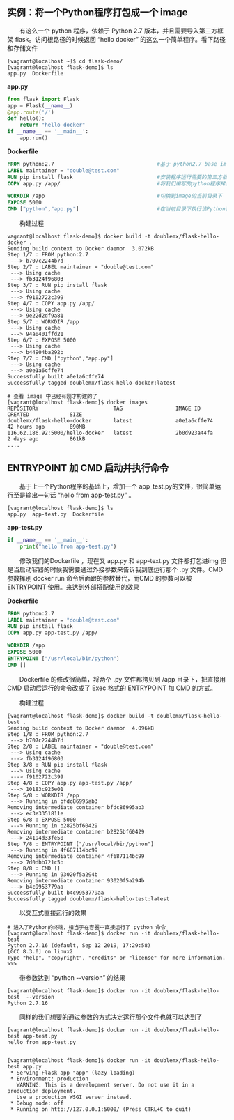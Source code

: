 ##  实例：将一个Python程序打包成一个 image 

&emsp;&emsp;有这么一个 python 程序，依赖于 Python 2.7 版本，并且需要导入第三方框架 flask。访问根路径的时候返回 “hello docker” 的这么一个简单程序。看下路径和存储文件

```shell
[vagrant@localhost ~]$ cd flask-demo/
[vagrant@localhost flask-demo]$ ls
app.py  Dockerfile
```

**app.py**

```python
from flask import Flask
app = Flask(__name__)
@app.route('/')
def hello():
	return "hello docker"
if __name__ == '__main__':
	app.run()
```

**Dockerfile**

```dockerfile
FROM python:2.7									#基于 python2.7 base image
LABEL maintainer = "double@test.com"			
RUN pip install flask							#安装程序运行需要的第三方框架
COPY app.py /app/								#将我们编写的python程序拷贝到image的/app/目录下

WORKDIR /app									#切换到image的当前目录下
EXPOSE 5000
CMD ["python","app.py"]							#在当前目录下执行该Python程序
```

&emsp;&emsp;构建过程

```shell
vagrant@localhost flask-demo]$ docker build -t doublemx/flask-hello-docker .
Sending build context to Docker daemon  3.072kB
Step 1/7 : FROM python:2.7
 ---> b707c2244b7d
Step 2/7 : LABEL maintainer = "double@test.com"
 ---> Using cache
 ---> fb3124f96803
Step 3/7 : RUN pip install flask
 ---> Using cache
 ---> f9102722c399
Step 4/7 : COPY app.py /app/
 ---> Using cache
 ---> 9e22d2df9a81
Step 5/7 : WORKDIR /app
 ---> Using cache
 ---> 94a0401ffd21
Step 6/7 : EXPOSE 5000
 ---> Using cache
 ---> b44904ba292b
Step 7/7 : CMD ["python","app.py"]
 ---> Using cache
 ---> a0e1a6cffe74
Successfully built a0e1a6cffe74
Successfully tagged doublemx/flask-hello-docker:latest

# 查看 image 中已经有刚才构建的了
[vagrant@localhost flask-demo]$ docker images
REPOSITORY                        TAG                 IMAGE ID            CREATED             SIZE
doublemx/flask-hello-docker       latest              a0e1a6cffe74        42 hours ago        890MB
116.62.186.92:5000/hello-docker   latest              2b0d923a44fa        2 days ago          861kB
....
```



## ENTRYPOINT 加 CMD 启动并执行命令

&emsp;&emsp;基于上一个Python程序的基础上，增加一个 app_test.py的文件，很简单运行至是输出一句话 “hello from app-test.py” 。

```shell
[vagrant@localhost flask-demo]$ ls
app.py  app-test.py  Dockerfile
```

**app-test.py**

```python
if __name__ == '__main__':
	print("hello from app-test.py")
```

&emsp;&emsp;修改我们的Dockerfile ，现在又 app.py 和 app-text.py 文件都打包进img 但是当启动容器的时候我需要通过外接参数来告诉我到底运行那个 .py 文件。CMD 参数挥别 docker run 命令后面跟的参数替代，而CMD 的参数可以被 ENTRYPOINT 使用。来达到外部搭配使用的效果

**Dockerfile**

```dockerfile
FROM python:2.7
LABEL maintainer = "double@test.com"
RUN pip install flask
COPY app.py app-test.py /app/

WORKDIR /app
EXPOSE 5000
ENTRYPOINT ["/usr/local/bin/python"]
CMD []
```

&emsp;&emsp;Dockerfile 的修改很简单，将两个 .py 文件都拷贝到 /app 目录下，把直接用 CMD 启动后运行的命令改成了 Exec 格式的 ENTRYPOINT 加 CMD 的方式。

&emsp;&emsp;构建过程

```shell
[vagrant@localhost flask-demo]$ docker build -t doublemx/flask-hello-test .
Sending build context to Docker daemon  4.096kB
Step 1/8 : FROM python:2.7
 ---> b707c2244b7d
Step 2/8 : LABEL maintainer = "double@test.com"
 ---> Using cache
 ---> fb3124f96803
Step 3/8 : RUN pip install flask
 ---> Using cache
 ---> f9102722c399
Step 4/8 : COPY app.py app-test.py /app/
 ---> 10183c925e01
Step 5/8 : WORKDIR /app
 ---> Running in bfdc86995ab3
Removing intermediate container bfdc86995ab3
 ---> ec3e3351811e
Step 6/8 : EXPOSE 5000
 ---> Running in b2825bf60429
Removing intermediate container b2825bf60429
 ---> 24194d33fe50
Step 7/8 : ENTRYPOINT ["/usr/local/bin/python"]
 ---> Running in 4f687114bc99
Removing intermediate container 4f687114bc99
 ---> 7d0dbb721c5b
Step 8/8 : CMD []
 ---> Running in 93020f5a294b
Removing intermediate container 93020f5a294b
 ---> b4c9953779aa
Successfully built b4c9953779aa
Successfully tagged doublemx/flask-hello-test:latest
```

&emsp;&emsp;以交互式直接运行的效果

```shell
# 进入了Python的终端，相当于在容器中直接运行了 python 命令
[vagrant@localhost flask-demo]$ docker run -it doublemx/flask-hello-test
Python 2.7.16 (default, Sep 12 2019, 17:29:58)
[GCC 8.3.0] on linux2
Type "help", "copyright", "credits" or "license" for more information.
>>>
```

&emsp;&emsp;带参数达到  “python  --version” 的结果

```shell
[vagrant@localhost flask-demo]$ docker run -it doublemx/flask-hello-test  --version
Python 2.7.16
```

&emsp;&emsp;同样的我们想要的通过参数的方式决定运行那个文件也就可以达到了

```shell
[vagrant@localhost flask-demo]$ docker run -it doublemx/flask-hello-test app-test.py
hello from app-test.py


[vagrant@localhost flask-demo]$ docker run -it doublemx/flask-hello-test app.py
 * Serving Flask app "app" (lazy loading)
 * Environment: production
   WARNING: This is a development server. Do not use it in a production deployment.
   Use a production WSGI server instead.
 * Debug mode: off
 * Running on http://127.0.0.1:5000/ (Press CTRL+C to quit)

```

